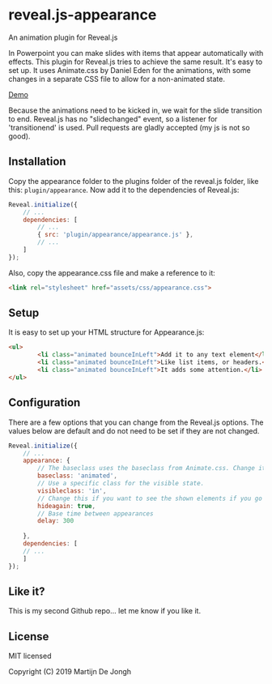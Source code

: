# reveal.js-appearance
An animation plugin for Reveal.js


In Powerpoint you can make slides with items that appear automatically with effects. This plugin for Reveal.js tries to achieve the same result. It's easy to set up. It uses Animate.css by Daniel Eden for the animations, with some changes in a separate CSS file to allow for a non-animated state. 

[Demo](https://martinomagnifico.github.io/reveal.js-appearance/demo.html)

Because the animations need to be kicked in, we wait for the slide transition to end. Reveal.js has no "slidechanged" event, so a listener for 'transitionend' is used. Pull requests are gladly accepted (my js is not so good).



## Installation

Copy the appearance folder to the plugins folder of the reveal.js folder, like this: `plugin/appearance`. Now add it to the dependencies of Reveal.js:


```javascript
Reveal.initialize({
	// ...
	dependencies: [
		// ... 
		{ src: 'plugin/appearance/appearance.js' },
		// ... 
	]
});
```
Also, copy the appearance.css file and make a reference to it:
```html
<link rel="stylesheet" href="assets/css/appearance.css">
```



## Setup

It is easy to set up your HTML structure for Appearance.js: 

```html
<ul>
		<li class="animated bounceInLeft">Add it to any text element</li>
		<li class="animated bounceInLeft">Like list items, or headers.</li>
		<li class="animated bounceInLeft">It adds some attention.</li>
</ul>
```


## Configuration

There are a few options that you can change from the Reveal.js options. The values below are default and do not need to be set if they are not changed.

```javascript
Reveal.initialize({
	// ...
	appearance: {
		// The baseclass uses the baseclass from Animate.css. Change it if you like
		baseclass: 'animated',
		// Use a specific class for the visible state.
		visibleclass: 'in',
		// Change this if you want to see the shown elements if you go back
		hideagain: true,
		// Base time between appearances
		delay: 300
		
	},
	dependencies: [
	// ... 
	]
});
```

## Like it?
This is my second Github repo... let me know if you like it.


## License
MIT licensed

Copyright (C) 2019 Martijn De Jongh